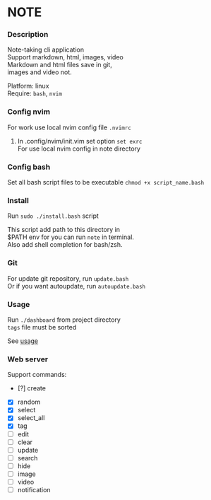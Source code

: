 # NOTE


### Description

Note-taking cli application  
Support markdown, html, images, video  
Markdown and html files save in git,  
images and video not.  

Platform: linux  
Require: `bash`, `nvim`  


### Config nvim

For work use local nvim config file `.nvimrc`  

1.  In .config/nvim/init.vim set option `set exrc`  
    For use local nvim config in note directory  


### Config bash

Set all bash script files to be executable
`chmod +x script_name.bash`  


### Install

Run `sudo ./install.bash` script  

This script add path to this directory in  
$PATH env for you can run `note` in terminal.  
Also add shell completion for bash/zsh.  


### Git

For update git repository, run `update.bash`  
Or if you want autoupdate, run `autoupdate.bash`


### Usage

Run `./dashboard` from project directory  
`tags` file must be sorted  

See [usage](usage.md)  


### Web server

Support commands:
- [?] create
- [x] random
- [x] select
- [x] select_all
- [x] tag
- [ ] edit
- [ ] clear
- [ ] update
- [ ] search
- [ ] hide
- [ ] image
- [ ] video
- [ ] notification
